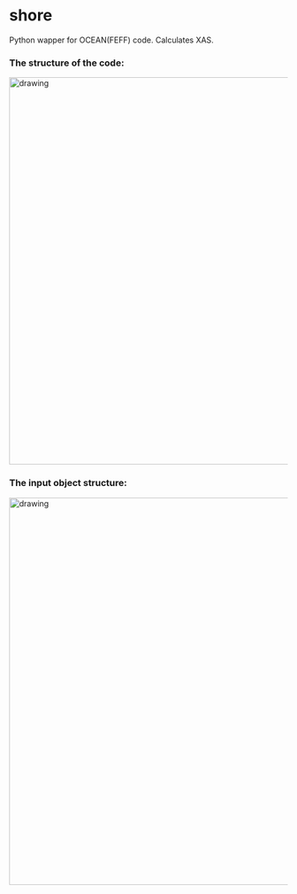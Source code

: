 # shore
Python wapper for OCEAN(FEFF) code.
Calculates XAS.


### The structure of the code:
<img src="img/img2.png" alt="drawing" width="700"/>

### The input object structure:
<img src="img/img3.png" alt="drawing" width="700"/>